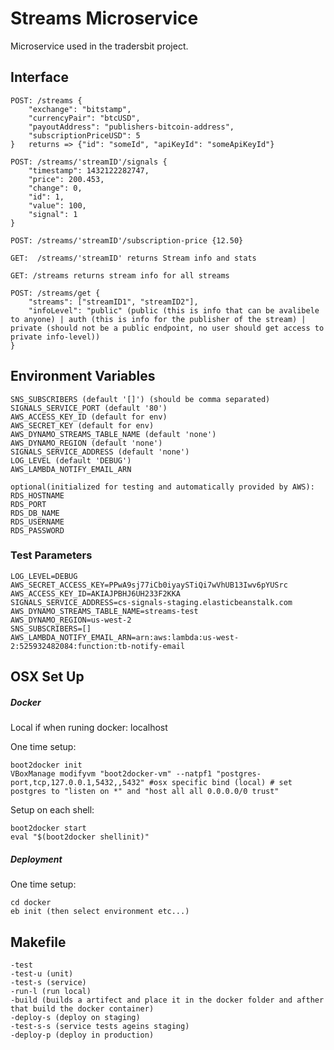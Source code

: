 # Streams Microservice
Microservice used in the tradersbit project. 

## Interface
	POST: /streams {
        "exchange": "bitstamp",
        "currencyPair": "btcUSD",
        "payoutAddress": "publishers-bitcoin-address",
        "subscriptionPriceUSD": 5
    } 	returns => {"id": "someId", "apiKeyId": "someApiKeyId"}
    
    POST: /streams/'streamID'/signals {
    	"timestamp": 1432122282747,
    	"price": 200.453,
    	"change": 0,
    	"id": 1,
    	"value": 100,
    	"signal": 1
    }
    
    POST: /streams/'streamID'/subscription-price {12.50}
    
    GET:  /streams/'streamID' returns Stream info and stats
    
    GET: /streams returns stream info for all streams
    
    POST: /streams/get {
        "streams": ["streamID1", "streamID2"],
        "infoLevel": "public" (public (this is info that can be avalibele to anyone) | auth (this is info for the publisher of the stream) | private (should not be a public endpoint, no user should get access to private info-level))
    }
   	
   	
## Environment Variables
	SNS_SUBSCRIBERS (default '[]') (should be comma separated)
	SIGNALS_SERVICE_PORT (default '80')
	AWS_ACCESS_KEY_ID (default for env)
	AWS_SECRET_KEY (default for env)
	AWS_DYNAMO_STREAMS_TABLE_NAME (default 'none')
	AWS_DYNAMO_REGION (default 'none')
	SIGNALS_SERVICE_ADDRESS (default 'none')
	LOG_LEVEL (default 'DEBUG')
	AWS_LAMBDA_NOTIFY_EMAIL_ARN
	
	optional(initialized for testing and automatically provided by AWS):
	RDS_HOSTNAME
	RDS_PORT
	RDS_DB_NAME
	RDS_USERNAME
	RDS_PASSWORD
	
### Test Parameters
    LOG_LEVEL=DEBUG
    AWS_SECRET_ACCESS_KEY=PPwA9sj77iCb0iyaySTiQi7wVhUB13Iwv6pYUSrc
    AWS_ACCESS_KEY_ID=AKIAJPBHJ6UH233F2KKA
    SIGNALS_SERVICE_ADDRESS=cs-signals-staging.elasticbeanstalk.com
    AWS_DYNAMO_STREAMS_TABLE_NAME=streams-test
    AWS_DYNAMO_REGION=us-west-2
    SNS_SUBSCRIBERS=[]
    AWS_LAMBDA_NOTIFY_EMAIL_ARN=arn:aws:lambda:us-west-2:525932482084:function:tb-notify-email

## OSX Set Up
##### Docker
Local if when runing docker: localhost

One time setup:

	boot2docker init
	VBoxManage modifyvm "boot2docker-vm" --natpf1 "postgres-port,tcp,127.0.0.1,5432,,5432" #osx specific bind (local) # set postgres to "listen on *" and "host all all 0.0.0.0/0 trust"

Setup on each shell:

	boot2docker start
	eval "$(boot2docker shellinit)"

##### Deployment
One time setup:
	
	cd docker
	eb init (then select environment etc...)

## Makefile
	-test 
	-test-u (unit)
	-test-s (service)
	-run-l (run local)
	-build (builds a artifect and place it in the docker folder and afther that build the docker container)
	-deploy-s (deploy on staging)
	-test-s-s (service tests ageins staging)
	-deploy-p (deploy in production)